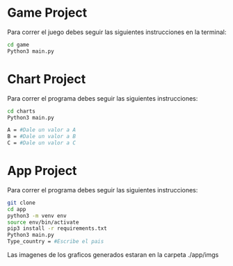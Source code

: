 # Game Project

Para correr el juego debes seguir las siguientes instrucciones en la terminal:

```sh
cd game
Python3 main.py
```

# Chart Project

Para correr el programa debes seguir las siguientes instrucciones:

```sh
cd charts
Python3 main.py

A = #Dale un valor a A
B = #Dale un valor a B
C = #Dale un valor a C
```

# App Project

Para correr el programa debes seguir las siguientes instrucciones:

```sh
git clone
cd app
python3 -m venv env
source env/bin/activate
pip3 install -r requirements.txt
Python3 main.py
Type_country = #Escribe el pais
```
Las imagenes de los graficos generados estaran en la carpeta ./app/imgs

